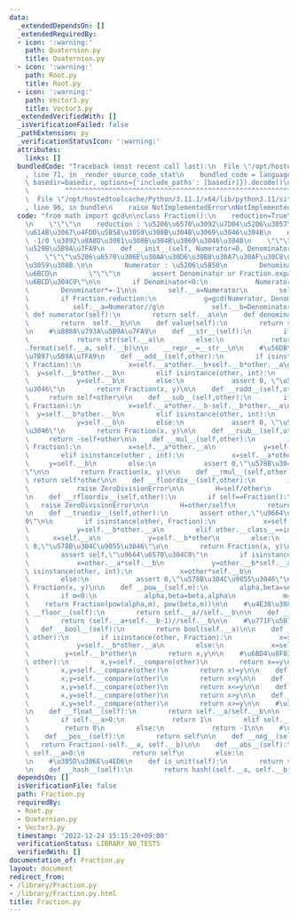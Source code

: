 ```yaml
---
data:
  _extendedDependsOn: []
  _extendedRequiredBy:
  - icon: ':warning:'
    path: Quaternion.py
    title: Quaternion.py
  - icon: ':warning:'
    path: Root.py
    title: Root.py
  - icon: ':warning:'
    path: Vector3.py
    title: Vector3.py
  _extendedVerifiedWith: []
  _isVerificationFailed: false
  _pathExtension: py
  _verificationStatusIcon: ':warning:'
  attributes:
    links: []
  bundledCode: "Traceback (most recent call last):\n  File \"/opt/hostedtoolcache/Python/3.11.1/x64/lib/python3.11/site-packages/onlinejudge_verify/documentation/build.py\"\
    , line 71, in _render_source_code_stat\n    bundled_code = language.bundle(stat.path,\
    \ basedir=basedir, options={'include_paths': [basedir]}).decode()\n          \
    \         ^^^^^^^^^^^^^^^^^^^^^^^^^^^^^^^^^^^^^^^^^^^^^^^^^^^^^^^^^^^^^^^^^^^^^^^^^^^^^^^^^\n\
    \  File \"/opt/hostedtoolcache/Python/3.11.1/x64/lib/python3.11/site-packages/onlinejudge_verify/languages/python.py\"\
    , line 96, in bundle\n    raise NotImplementedError\nNotImplementedError\n"
  code: "from math import gcd\n\nclass Fraction():\n    reduction=True\n    expand=False\n\
    \n    \"\"\"\n    reduction : \u5206\u6570\u3092\u7D04\u5206\u3057\u305F\u72B6\
    \u614B\u3067\u4FDD\u5B58\u3059\u308B\u304B\u3069\u3046\u304B\n    expand : 1/0,\
    \ -1/0 \u3092\u8A8D\u3081\u308B\u304B\u3069\u3046\u304B\n    \"\"\"\n\n    ##\u5165\
    \u529B\u5B9A\u7FA9\n    def __init__(self, Numerator=0, Denominator=1):\n    \
    \    \"\"\"\u5206\u6570\u306E\u30AA\u30D6\u30B8\u30A7\u30AF\u30C8\u3092\u751F\u6210\
    \u3059\u308B.\n\n        Numerator : \u5206\u5B50\n        Denominator : \u5206\
    \u6BCD\n        \"\"\"\n        assert Denominator or Fraction.expand, \"\u5206\
    \u6BCD\u304C0\"\n\n        if Denominator<0:\n            Numerator*=-1\n    \
    \        Denominator*=-1\n\n        self.__a=Numerator\n        self.__b=Denominator\n\
    \        if Fraction.reduction:\n            g=gcd(Numerator, Denominator)\n \
    \           self.__a=Numerator//g\n            self.__b=Denominator//g\n\n   \
    \ def numerator(self):\n        return self.__a\n\n    def denominator(self):\n\
    \        return  self.__b\n\n    def value(self):\n        return self.__a, self.__b\n\
    \n    #\u8868\u793A\u5B9A\u7FA9\n    def __str__(self):\n        if self.__b==1:\n\
    \            return str(self.__a)\n        else:\n            return \"{}/{}\"\
    .format(self.__a, self.__b)\n\n    __repr__=__str__\n\n    #\u56DB\u5247\u6F14\
    \u7B97\u5B9A\u7FA9\n    def __add__(self,other):\n        if isinstance(other,\
    \ Fraction):\n            x=self.__a*other.__b+self.__b*other.__a\n          \
    \  y=self.__b*other.__b\n        elif isinstance(other, int):\n            x=self.__a+self.__b*other\n\
    \            y=self.__b\n        else:\n            assert 0, \"\u578B\u304C\u9055\
    \u3046\"\n        return Fraction(x, y)\n\n    def __radd__(self,other):\n   \
    \     return self+other\n\n    def __sub__(self,other):\n        if isinstance(other,\
    \ Fraction):\n            x=self.__a*other.__b-self.__b*other.__a\n          \
    \  y=self.__b*other.__b\n        elif isinstance(other, int):\n            x=self.__a-self.__b*other\n\
    \            y=self.__b\n        else:\n            assert 0, \"\u578B\u304C\u9055\
    \u3046\"\n        return Fraction(x, y)\n\n    def __rsub__(self,other):\n   \
    \     return -self+other\n\n    def __mul__(self,other):\n        if isinstance(other,\
    \ Fraction):\n            x=self.__a*other.__a\n            y=self.__b*other.__b\n\
    \        elif isinstance(other , int):\n            x=self.__a*other\n       \
    \     y=self.__b\n        else:\n            assert 0,\"\u578B\u304C\u9055\u3046\
    \"\n\n        return Fraction(x, y)\n\n    def __rmul__(self,other):\n       \
    \ return self*other\n\n    def __floordiv__(self,other):\n        if other==Fraction():\n\
    \            raise ZeroDivisionError\n\n        H=self/other\n        return H.a//H.b\n\
    \n    def __rfloordiv__(self,other):\n        if self==Fraction():\n         \
    \   raise ZeroDivisionError\n\n        H=other/self\n        return H.a//H.b\n\
    \n    def __truediv__(self,other):\n        assert other,\"\u9664\u6570\u304C\
    0\"\n\n        if isinstance(other, Fraction):\n            x=self.__a*other.__b\n\
    \            y=self.__b*other.__a\n        elif other.__class__==int:\n      \
    \      x=self.__a\n            y=self.__b*other\n        else:\n            assert\
    \ 0,\"\u578B\u304C\u9055\u3046\"\n\n        return Fraction(x, y)\n\n    def __rtruediv__(self,other):\n\
    \        assert self,\"\u9664\u6570\u304C0\"\n        if isinstance(other, Fraction):\n\
    \            x=other.__a*self.__b\n            y=other.__b*self.__a\n        elif\
    \ isinstance(other, int):\n            x=other*self.__b\n            y=self.__a\n\
    \        else:\n            assert 0,\"\u578B\u304C\u9055\u3046\"\n        return\
    \ Fraction(x, y)\n\n    def __pow__(self,m):\n        alpha,beta=self.__a,self.__b\n\
    \        if m<0:\n            alpha,beta=beta,alpha\n            m=-m\n\n    \
    \    return Fraction(pow(alpha,m), pow(beta,m))\n\n    #\u4E38\u3081\n    def\
    \ __floor__(self):\n        return self.__a//self.__b\n\n    def __ceil__(self):\n\
    \        return (self.__a+self.__b-1)//self.__b\n\n    #\u771F\u507D\u5024\n \
    \   def __bool__(self):\n        return bool(self.__a)\n\n    def __compare(self,\
    \ other):\n        if isinstance(other, Fraction):\n            x=self.__a*other.__b\n\
    \            y=self.__b*other.__a\n        else:\n            x=self.__a\n   \
    \         y=self.__b*other\n        return x,y\n\n    #\u6BD4\u8F03\n    def __eq__(self,\
    \ other):\n        x,y=self.__compare(other)\n        return x==y\n\n    def __nq__(self,other):\n\
    \        x,y=self.__compare(other)\n        return x!=y\n\n    def __lt__(self,other):\n\
    \        x,y=self.__compare(other)\n        return x<y\n\n    def __le__(self,other):\n\
    \        x,y=self.__compare(other)\n        return x<=y\n\n    def __gt__(self,other):\n\
    \        x,y=self.__compare(other)\n        return x>y\n\n    def __ge__(self,other):\n\
    \        x,y=self.__compare(other)\n        return x>=y\n\n    #\u305D\u306E\u4ED6\
    \n    def __float__(self):\n        return self.__a/self.__b\n\n    def sign(self):\n\
    \        if self.__a>0:\n            return 1\n        elif self.__a==0:\n   \
    \         return 0\n        else:\n            return -1\n\n    #\u7B26\u53F7\n\
    \    def __pos__(self):\n        return self\n\n    def __neg__(self):\n     \
    \   return Fraction(-self.__a, self.__b)\n\n    def __abs__(self):\n        if\
    \ self.__a>0:\n            return self\n        else:\n            return -self\n\
    \n    #\u305D\u306E\u4ED6\n    def is_unit(self):\n        return self.__a==1\n\
    \n    def __hash__(self):\n        return hash((self.__a, self.__b))\n\n"
  dependsOn: []
  isVerificationFile: false
  path: Fraction.py
  requiredBy:
  - Root.py
  - Quaternion.py
  - Vector3.py
  timestamp: '2022-12-24 15:15:20+09:00'
  verificationStatus: LIBRARY_NO_TESTS
  verifiedWith: []
documentation_of: Fraction.py
layout: document
redirect_from:
- /library/Fraction.py
- /library/Fraction.py.html
title: Fraction.py
---
```

